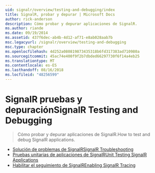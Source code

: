 ```yaml
---
uid: signalr/overview/testing-and-debugging/index
title: SignalR, probar y depurar | Microsoft Docs
author: rick-anderson
description: Cómo probar y depurar aplicaciones de SignalR.
ms.author: riande
ms.date: 09/19/2014
ms.assetid: 437f6dec-ab4b-4d12-af71-e8ab028aab7b
msc.legacyurl: /signalr/overview/testing-and-debugging
msc.type: chapter
ms.openlocfilehash: 4d252a080819873435318b6fd317383ad710980a
ms.sourcegitcommit: 45ac74e400f9f2b7dbded66297730f6f14a4eb25
ms.translationtype: MT
ms.contentlocale: es-ES
ms.lasthandoff: 08/16/2018
ms.locfileid: "48256599"
---
```

<a name="signalr-testing-and-debugging"></a><span data-ttu-id="7b59d-103">SignalR pruebas y depuración</span><span class="sxs-lookup"><span data-stu-id="7b59d-103">SignalR Testing and Debugging</span></span>
====================
> <span data-ttu-id="7b59d-104">Cómo probar y depurar aplicaciones de SignalR.</span><span class="sxs-lookup"><span data-stu-id="7b59d-104">How to test and debug SignalR applications.</span></span>


- [<span data-ttu-id="7b59d-105">Solución de problemas de SignalR</span><span class="sxs-lookup"><span data-stu-id="7b59d-105">SignalR Troubleshooting</span></span>](troubleshooting.md)
- [<span data-ttu-id="7b59d-106">Pruebas unitarias de aplicaciones de SignalR</span><span class="sxs-lookup"><span data-stu-id="7b59d-106">Unit Testing SignalR Applications</span></span>](unit-testing-signalr-applications.md)
- [<span data-ttu-id="7b59d-107">Habilitar el seguimiento de SignalR</span><span class="sxs-lookup"><span data-stu-id="7b59d-107">Enabling SignalR Tracing</span></span>](enabling-signalr-tracing.md)
